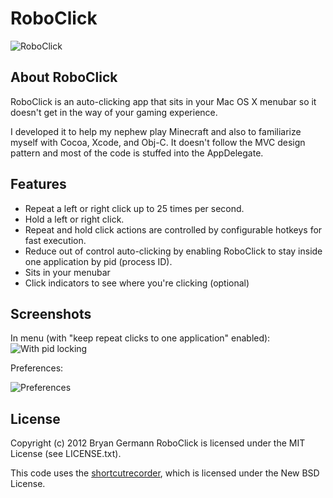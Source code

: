 # RoboClick #

![RoboClick](http://i.imgur.com/IcHQCWQ.png)

## About RoboClick ##

RoboClick is an auto-clicking app that sits in your Mac OS X menubar so it
doesn't get in the way of your gaming experience.

I developed it to help my nephew play Minecraft and also to familiarize myself
with Cocoa, Xcode, and Obj-C.  It doesn't follow the MVC design pattern and most
of the code is stuffed into the AppDelegate.

## Features ##

- Repeat a left or right click up to 25 times per second.
- Hold a left or right click.
- Repeat and hold click actions are controlled by configurable hotkeys for fast execution.
- Reduce out of control auto-clicking by enabling RoboClick to stay inside one
  application by pid (process ID).
- Sits in your menubar
- Click indicators to see where you're clicking (optional)

## Screenshots ##

In menu (with "keep repeat clicks to one application" enabled):
![With pid locking](http://i.imgur.com/ujpmRjC.png)

Preferences:

![Preferences](http://i.imgur.com/AtVSHuC.png)

## License ##

Copyright (c) 2012 Bryan Germann
RoboClick is licensed under the MIT License (see LICENSE.txt).

This code uses the [shortcutrecorder](http://code.google.com/p/shortcutrecorder/),
which is licensed under the New BSD License.

